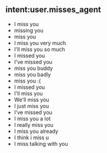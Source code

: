 ## intent:user.misses_agent
- I miss you
- missing you
- miss you
- I miss you very much
- I'll miss you so much
- I missed you
- I've missed you
- miss you buddy
- miss you badly
- miss you :(
- I missed you
- I'll miss you
- We'll miss you
- I just miss you
- I've missed you
- I miss you a lot
- I really miss you
- I miss you already
- I think i miss u
- I miss talking with you